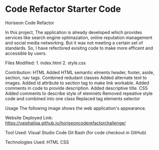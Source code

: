 # Code Refactor Starter Code
Horiseon Code Refactor

In this project, The application is already developed which provides services like search engine optimazation, online reputation management and social media networking. But it was not meeting a certain set of standards. So, I have refectored exisitng code to make more efficent and accessible by users.


Files Modified:
    1. index.html
    2. style.css

Contribution:
HTML
Added HTML semantic elments header, footer, aside, section, nav tags.
Combined redudant classes
Added alternate text to images.
Added id attribute to section tag to make link workable.
Added comments in code to provide description.
Added descriptive title.
CSS
Added comments to describe style of elemnets
Removed repeative style code and combined into one class
Replaced tag elements selector

Usage
The following image shows the web application's appearance.


Website Deployed Link:
https://vaishaliqa.github.io/horiseoncoderefactorchallenge/

Tool Used:
Visual Studio Code
Git Bash (for code checkout in GitHub)

Technologies Used:
HTML
CSS





